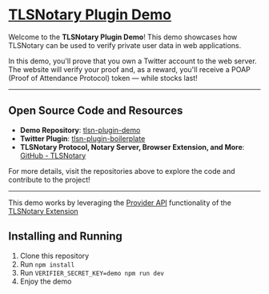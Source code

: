 # [TLSNotary Plugin Demo](https://github.com/tlsnotary/tlsn-plugin-demo#tlsn-plugin-demo)

Welcome to the **TLSNotary Plugin Demo**! This demo showcases how TLSNotary can be used to verify private user data in web applications.

In this demo, you'll prove that you own a Twitter account to the web server. The website will verify your proof and, as a reward, you'll receive a POAP (Proof of Attendance Protocol) token — while stocks last!

---

## Open Source Code and Resources

- **Demo Repository**: [tlsn-plugin-demo](https://github.com/tlsnotary/tlsn-plugin-demo)
- **Twitter Plugin**: [tlsn-plugin-boilerplate](https://github.com/tlsnotary/tlsn-plugin-boilerplate)
- **TLSNotary Protocol, Notary Server, Browser Extension, and More**: [GitHub - TLSNotary](https://github.com/tlsnotary)


For more details, visit the repositories above to explore the code and contribute to the project!

---




This demo works by leveraging the [Provider API]((https://github.com/tlsnotary/tlsn-extension/wiki/TLSN-Provider-API)) functionality of the [TLSNotary Extension](https://github.com/tlsnotary/tlsn-extension)


## Installing and Running

1. Clone this repository
2. Run `npm install`
4. Run `VERIFIER_SECRET_KEY=demo npm run dev`
5. Enjoy the demo
